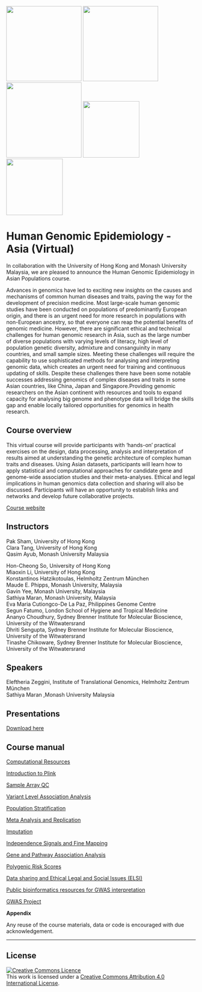 <img src="https://coursesandconferences.wellcomeconnectingscience.org/wp-content/themes/wcc_courses_and_conferences/dist/assets/svg/logo.svg" width="200" height="200">  <img src="https://www.hku.hk/assets/img/hku-logo.svg" width="200" height="200">  <img src="https://www.monash.edu.my/__data/assets/git_bridge/0006/509343/deploy/mysource_files/monash-logo-mono.svg" width="200" height="200">  <img src="https://github.com/WCSCourses/HumanGenEpi/blob/main/images/UP%20seal.png" width="150" height="150"> <img src="https://github.com/WCSCourses/HumanGenEpi/blob/main/images/SBIMB%20Logo%202015.png" width="150" height="150">



# Human Genomic Epidemiology - Asia (Virtual)


In collaboration with the University of Hong Kong and Monash University Malaysia, we are pleased to announce the Human Genomic Epidemiology in Asian Populations course.

Advances in genomics have led to exciting new insights on the causes and mechanisms of common human diseases and traits, paving the way for the development of precision medicine. Most large-scale human genomic studies have been conducted on populations of predominantly European origin, and there is an urgent need for more research in populations with non-European ancestry, so that everyone can reap the potential benefits of genomic medicine. However, there are significant ethical and technical challenges for human genomic research in Asia, such as the large number of diverse populations with varying levels of literacy, high level of population genetic diversity, admixture and consanguinity in many countries, and small sample sizes. Meeting these challenges will require the capability to use sophisticated methods for analysing and interpreting genomic data, which creates an urgent need for training and continuous updating of skills. Despite these challenges there have been some notable successes addressing genomics of complex diseases and traits in some Asian countries, like China, Japan and Singapore.Providing genomic researchers on the Asian continent with resources and tools to expand capacity for analysing big genome and phenotype data will bridge the skills gap and enable locally tailored opportunities for genomics in health research.





   


## Course overview
This virtual course will provide participants with ‘hands-on’ practical exercises on the design, data processing, analysis and interpretation of results aimed at understanding the genetic architecture of complex human traits and  diseases. Using Asian datasets, participants will learn how to apply statistical and computational approaches for candidate gene and genome-wide association studies and their meta-analyses. Ethical and legal implications in human genomics data collection and sharing will also be discussed. Participants will have an opportunity to establish links and networks and develop future collaborative projects.

[Course website](https://coursesandconferences.wellcomeconnectingscience.org/event/human-genomic-epidemiology-asia-virtual-20220613/)

## Instructors

Pak Sham, University of Hong Kong<br>
Clara Tang, University of Hong Kong<br>
Qasim Ayub, Monash University Malaysia<br>

Hon-Cheong So, University of Hong Kong<br>
Miaoxin Li, University of Hong Kong<br>
Konstantinos Hatzikotoulas, Helmholtz Zentrum München<br>
Maude E. Phipps, Monash University, Malaysia<br>
Gavin Yee, Monash University, Malaysia<br>
Sathiya Maran, Monash University, Malaysia<br>
Eva Maria Cutiongco-De La Paz, Philippines Genome Centre<br>
Segun Fatumo, London School of Hygiene and Tropical Medicine<br>
Ananyo Choudhury, Sydney Brenner Institute for Molecular Bioscience, University of the Witwatersrand<br>
Dhriti Sengupta, Sydney Brenner Institute for Molecular Bioscience, University of the Witwatersrand<br>
Tinashe Chikoware, Sydney Brenner Institute for Molecular Bioscience, University of the Witwatersrand<br>

## Speakers

Eleftheria Zeggini, Institute of Translational Genomics, Helmholtz Zentrum München<br>
Sathiya Maran ,Monash University Malaysia


## Presentations
<a href="https://github.com/WCSCourses/HumanGenEpi/tree/main/presentations" target="_blank">Download here</a>

## Course manual
<a href="https://github.com/WCSCourses/HumanGenEpi/blob/main/manuals/Computational_resources/" target="blank">Computational Resources</a>

<a href="https://github.com/WCSCourses/HumanGenEpi/blob/main/manuals/Introduction_to_data_formats/" target="_blank">Introduction to Plink</a>

<a href="https://github.com/WCSCourses/HumanGenEpi/blob/main/manuals/Sample_array_QC/" target="_blank">Sample Array QC</a>

<a href="https://github.com/WCSCourses/HumanGenEpi/blob/main/manuals/Variant-level_association_analysis/" target="_blank">Variant Level Association Analysis</a>

<a href="https://github.com/WCSCourses/HumanGenEpi/blob/main/manuals/Population_stratification/" target="_blank">Population Stratification</a>

<a href="https://github.com/WCSCourses/HumanGenEpi/blob/main/manuals/Meta_analysis/" target="_blank">Meta Analysis and Replication</a>

<a href="https://github.com/WCSCourses/HumanGenEpi/blob/main/manuals/Imputation/" target="_blank">Imputation</a>

<a href="https://github.com/WCSCourses/HumanGenEpi/blob/main/manuals/Fine_mapping/" target="_blank">Independence Signals and Fine Mapping</a>

<a href="https://github.com/WCSCourses/HumanGenEpi/blob/main/manuals/Gene_and_pathway_association_analysis/" target="_blank">Gene and Pathway Association Analysis</a>

<a href="https://github.com/WCSCourses/HumanGenEpi/blob/main/manuals/Polygenic_risk_scores/" target="_blank">Polygenic Risk Scores</a>

<a href="https://github.com/WCSCourses/HumanGenEpi/blob/main/manuals/Data_sharing_and_ELSI/" target="_blank">Data sharing and Ethical Legal and Social Issues (ELSI)</a>

<a href="https://github.com/WCSCourses/HumanGenEpi/tree/main/manuals/Public%20bioinformatics%20resources%20for%20GWAS%20interpretation">Public bioinformatics resources for GWAS interpretation</a>
                                                                                                                             
<a href="https://github.com/WCSCourses/HumanGenEpi/blob/main/manuals/GWAS_project/" target="_blank">GWAS Project</a>



**Appendix**  




Any reuse of the course materials, data or code is encouraged with due acknowledgement.

******
## License
<a rel="license" href="http://creativecommons.org/licenses/by/4.0/"><img alt="Creative Commons Licence" style="border-width:0" src="https://i.creativecommons.org/l/by/4.0/88x31.png" /></a><br />This work is licensed under a <a rel="license" href="http://creativecommons.org/licenses/by/4.0/">Creative Commons Attribution 4.0 International License</a>.

